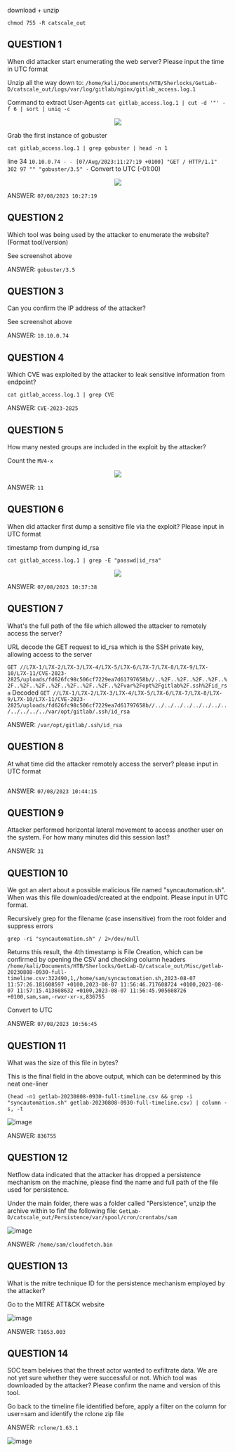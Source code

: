 
download + unzip

`chmod 755 -R catscale_out`

## QUESTION 1
When did attacker start enumerating the web server? Please input the time in UTC format

Unzip all the way down to:
`/home/kali/Documents/HTB/Sherlocks/GetLab-D/catscale_out/Logs/var/log/gitlab/nginx/gitlab_access.log.1`

Command to extract User-Agents
`cat gitlab_access.log.1 | cut -d '"' -f 6 | sort | uniq -c`

<p align="center"><img src="https://github.com/user-attachments/assets/1ba86918-97c9-4b3d-a8ad-ecc5c1ca37d5"></p>

Grab the first instance of gobuster
```
cat gitlab_access.log.1 | grep gobuster | head -n 1
  ```

line 34
`10.10.0.74 - - [07/Aug/2023:11:27:19 +0100] "GET / HTTP/1.1" 302 97 "" "gobuster/3.5" -`
Convert to UTC (-01:00)

<p align="center"><img src="https://github.com/user-attachments/assets/3bd73a9a-3438-44fa-9673-e05ce3d83e01"></p>

ANSWER: `07/08/2023 10:27:19`


## QUESTION 2
Which tool was being used by the attacker to enumerate the website? (Format tool/version)

See screenshot above

ANSWER: `gobuster/3.5`


## QUESTION 3
Can you confirm the IP address of the attacker?

See screenshot above

ANSWER: `10.10.0.74`


## QUESTION 4
Which CVE was exploited by the attacker to leak sensitive information from endpoint?

```
cat gitlab_access.log.1 | grep CVE
  ```

ANSWER: `CVE-2023-2825`


## QUESTION 5
How many nested groups are included in the exploit by the attacker?

Count the `MV4-x`

<p align="center"><img src="https://github.com/user-attachments/assets/9bd3aa2a-010b-45f5-a1e5-2e1c9f823837"></p>


ANSWER: `11`


## QUESTION 6
When did attacker first dump a sensitive file via the exploit? Please input in UTC format

timestamp from dumping id_rsa

```
cat gitlab_access.log.1 | grep -E "passwd|id_rsa"
  ```

<p align="center"><img src="https://github.com/user-attachments/assets/4453e44a-6276-493b-b395-ff8017142737"></p>


ANSWER: `07/08/2023 10:37:38`


## QUESTION 7
What's the full path of the file which allowed the attacker to remotely access the server?

URL decode the GET request to id_rsa which is the SSH private key, allowing access to the server

`GET //L7X-1/L7X-2/L7X-3/L7X-4/L7X-5/L7X-6/L7X-7/L7X-8/L7X-9/L7X-10/L7X-11/CVE-2023-2825/uploads/fd626fc98c506cf7229ea7d61797658b//..%2F..%2F..%2F..%2F..%2F..%2F..%2F..%2F..%2F..%2F..%2F..%2Fvar%2Fopt%2Fgitlab%2F.ssh%2Fid_rsa`
Decoded
`GET //L7X-1/L7X-2/L7X-3/L7X-4/L7X-5/L7X-6/L7X-7/L7X-8/L7X-9/L7X-10/L7X-11/CVE-2023-2825/uploads/fd626fc98c506cf7229ea7d61797658b//../../../../../../../../../../../../var/opt/gitlab/.ssh/id_rsa`

ANSWER: `/var/opt/gitlab/.ssh/id_rsa`


## QUESTION 8
At what time did the attacker remotely access the server? please input in UTC format


```

  ```
ANSWER: `07/08/2023 10:44:15`


## QUESTION 9
Attacker performed horizontal lateral movement to access another user on the system. For how many minutes did this session last?




ANSWER: `31`


## QUESTION 10
We got an alert about a possible malicious file named "syncautomation.sh". When was this file downloaded/created at the endpoint. Please input in UTC format.

Recursively grep for the filename (case insensitive) from the root folder and suppress errors
```
grep -ri "syncautomation.sh" / 2>/dev/null
  ```
Returns this result, the 4th timestamp is File Creation, which can be confirmed by opening the CSV and checking column headers
`/home/kali/Documents/HTB/Sherlocks/GetLab-D/catscale_out/Misc/getlab-20230808-0930-full-timeline.csv:322490,1,/home/sam/syncautomation.sh,2023-08-07 11:57:26.181608597 +0100,2023-08-07 11:56:46.717608724 +0100,2023-08-07 11:57:15.413608632 +0100,2023-08-07 11:56:45.905608726 +0100,sam,sam,-rwxr-xr-x,836755`

Convert to UTC

ANSWER: `07/08/2023 10:56:45`




## QUESTION 11
What was the size of this file in bytes?

This is the final field in the above output, which can be determined by this neat one-liner
```
(head -n1 getlab-20230808-0930-full-timeline.csv && grep -i "syncautomation.sh" getlab-20230808-0930-full-timeline.csv) | column -s, -t
  ```

![image](https://github.com/user-attachments/assets/f215640c-5af0-468f-b402-28b6fcbca38b)

ANSWER: `836755`




## QUESTION 12
Netflow data indicated that the attacker has dropped a persistence mechanism on the machine, please find the name and full path of the file used for persistence.

Under the main folder, there was a folder called "Persistence", unzip the archive within to finf the following file:
`GetLab-D/catscale_out/Persistence/var/spool/cron/crontabs/sam`

![image](https://github.com/user-attachments/assets/478b51d7-2da5-4f90-a250-08df558a2e24)

ANSWER: `/home/sam/cloudfetch.bin`




## QUESTION 13
What is the mitre technique ID for the persistence mechanism employed by the attacker?

Go to the MITRE ATT&CK website

![image](https://github.com/user-attachments/assets/db1cf0d2-04bc-475b-a23d-b77f3d54d1d7)

ANSWER: `T1053.003`




## QUESTION 14
SOC team beleives that the threat actor wanted to exfiltrate data. We are not yet sure whether they were successful or not. Which tool was downloaded by the attacker? Please confirm the name and version of this tool.

Go back to the timeline file identified before, apply a filter on the column for user=sam and identify the rclone zip file

ANSWER: `rclone/1.63.1`

![image](https://github.com/user-attachments/assets/8894e34c-37dd-480c-88eb-cf7d61669a86)
